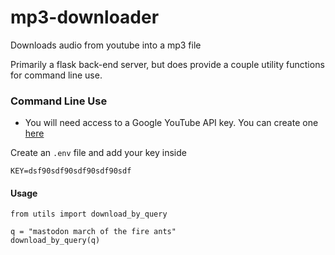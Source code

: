 # mp3-downloader
Downloads audio from youtube into a mp3 file

Primarily a flask back-end server, but does provide a couple utility functions for command line use.

### Command Line Use
- You will need access to a Google YouTube API key. You can create one [here](https://developers.google.com/youtube/v3/getting-started)

Create an `.env` file and add your key inside

```
KEY=dsf90sdf90sdf90sdf90sdf
```

#### Usage
```
from utils import download_by_query

q = "mastodon march of the fire ants"
download_by_query(q)
```